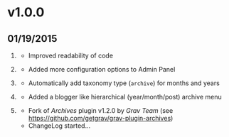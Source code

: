 # v1.0.0
## 01/19/2015

1. [](#improved)
	* Improved readability of code

2. [](#improved)
	* Added more configuration options to Admin Panel

3. [](#improved)
    * Automatically add taxonomy type (`archive`) for months and years

1. [](#new)
	* Added a blogger like hierarchical (year/month/post) archive menu

2. [](#new)
	* Fork of *Archives* plugin v1.2.0 by _Grav Team_ (see https://github.com/getgrav/grav-plugin-archives)
	* ChangeLog started...
